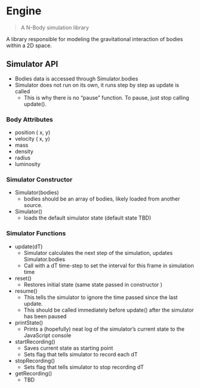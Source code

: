 # Engine

> A N-Body simulation library

A library responsible for modeling the gravitational interaction of bodies within
a 2D space. 

## Simulator API

* Bodies data is accessed through Simulator.bodies
* Simulator does not run on its own, it runs step by step as update is called
  * This is why there is no “pause” function. To pause, just stop calling update().

### Body Attributes
* position ( x, y)
* velocity ( x, y)
* mass
* density
* radius
* luminosity

### Simulator Constructor
* Simulator(bodies)
  * bodies should be an array of bodies, likely loaded from another source.
* Simulator()
  * loads the default simulator state (default state TBD)

### Simulator Functions
* update(dT)
  * Simulator calculates the next step of the simulation, updates Simulator.bodies
  * Call with a dT time-step to set the interval for this frame in simulation time
* reset()
  * Restores initial state (same state passed in constructor )
* resume()
  * This tells the simulator to ignore the time passed since the last update. 
  * This should be called immediately before update() after the simulator has been paused
* printState()
  * Prints a (hopefully) neat log of the simulator’s current state to the JavaScript console
* startRecording()
  * Saves current state as starting point
  * Sets flag that tells simulator to record each dT
* stopRecording()
  * Sets flag that tells simulator to stop recording dT
* getRecording()
  * TBD


